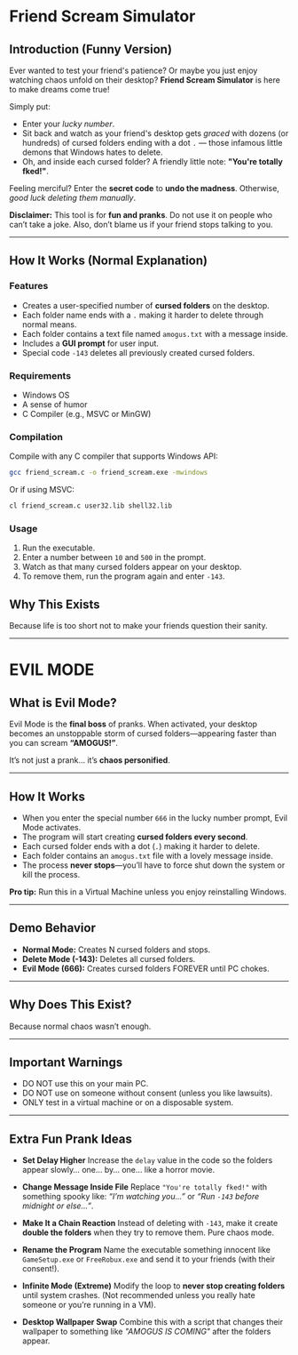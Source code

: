# **Friend Scream Simulator**

## **Introduction (Funny Version)**

Ever wanted to test your friend's patience? Or maybe you just enjoy watching chaos unfold on their desktop? **Friend Scream Simulator** is here to make dreams come true!

Simply put:

* Enter your *lucky number*.
* Sit back and watch as your friend's desktop gets *graced* with dozens (or hundreds) of cursed folders ending with a dot `.` — those infamous little demons that Windows hates to delete.
* Oh, and inside each cursed folder? A friendly little note: **"You're totally fked!"**.

Feeling merciful? Enter the **secret code** to **undo the madness**.
Otherwise, *good luck deleting them manually*.

**Disclaimer:** This tool is for **fun and pranks**. Do not use it on people who can’t take a joke. Also, don’t blame us if your friend stops talking to you.

---

## **How It Works (Normal Explanation)**

### **Features**

* Creates a user-specified number of **cursed folders** on the desktop.
* Each folder name ends with a `.` making it harder to delete through normal means.
* Each folder contains a text file named `amogus.txt` with a message inside.
* Includes a **GUI prompt** for user input.
* Special code `-143` deletes all previously created cursed folders.

### **Requirements**

* Windows OS
* A sense of humor
* C Compiler (e.g., MSVC or MinGW)

### **Compilation**

Compile with any C compiler that supports Windows API:

```bash
gcc friend_scream.c -o friend_scream.exe -mwindows
```

Or if using MSVC:

```bash
cl friend_scream.c user32.lib shell32.lib
```

### **Usage**

1. Run the executable.
2. Enter a number between `10` and `500` in the prompt.
3. Watch as that many cursed folders appear on your desktop.
4. To remove them, run the program again and enter `-143`.

## **Why This Exists**

Because life is too short not to make your friends question their sanity.

---

# **EVIL MODE**

## **What is Evil Mode?**

Evil Mode is the **final boss** of pranks. When activated, your desktop becomes an unstoppable storm of cursed folders—appearing faster than you can scream **“AMOGUS!”**.

It’s not just a prank… it’s **chaos personified**.

---

## **How It Works**

* When you enter the special number `666` in the lucky number prompt, Evil Mode activates.
* The program will start creating **cursed folders every second**.
* Each cursed folder ends with a dot (`.`) making it harder to delete.
* Each folder contains an `amogus.txt` file with a lovely message inside.
* The process **never stops**—you’ll have to force shut down the system or kill the process.

**Pro tip:** Run this in a Virtual Machine unless you enjoy reinstalling Windows.


---

## **Demo Behavior**

* **Normal Mode:** Creates N cursed folders and stops.
* **Delete Mode (-143):** Deletes all cursed folders.
* **Evil Mode (666):** Creates cursed folders FOREVER until PC chokes.

---

## **Why Does This Exist?**

Because normal chaos wasn’t enough.

---

## **Important Warnings**

* DO NOT use this on your main PC.
* DO NOT use on someone without consent (unless you like lawsuits).
* ONLY test in a virtual machine or on a disposable system.

---

## **Extra Fun Prank Ideas**

* **Set Delay Higher**
  Increase the `delay` value in the code so the folders appear slowly… one… by… one… like a horror movie.

* **Change Message Inside File**
  Replace `"You're totally fked!"` with something spooky like:
  *“I’m watching you…”* or
  *“Run `-143` before midnight or else…”*.

* **Make It a Chain Reaction**
  Instead of deleting with `-143`, make it create **double the folders** when they try to remove them. Pure chaos mode.

* **Rename the Program**
  Name the executable something innocent like `GameSetup.exe` or `FreeRobux.exe` and send it to your friends (with their consent!).

* **Infinite Mode (Extreme)**
  Modify the loop to **never stop creating folders** until system crashes. (Not recommended unless you really hate someone or you’re running in a VM).

* **Desktop Wallpaper Swap**
  Combine this with a script that changes their wallpaper to something like *"AMOGUS IS COMING"* after the folders appear.



